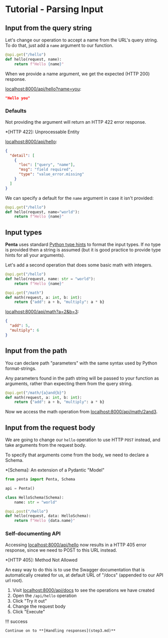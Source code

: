 # Tutorial - Parsing Input

## Input from the query string

Let's change our operation to accept a name from the URL's query string. To do that, just add a `name` argument to our function.

```python
@api.get("/hello")
def hello(request, name):
    return f"Hello {name}"
```

When we provide a name argument, we get the expected (HTTP 200) response.

<a href="http://localhost:8000/api/hello?name=you"
target="_blank">localhost:8000/api/hello?name=you</a>:

```json
"Hello you"
```

### Defaults

Not providing the argument will return an HTTP 422 error response.

\*[HTTP 422]: Unprocessable Entity

<a href="http://localhost:8000/api/hello"
target="_blank">localhost:8000/api/hello</a>:

```json
{
  "detail": [
    {
      "loc": ["query", "name"],
      "msg": "field required",
      "type": "value_error.missing"
    }
  ]
}
```

We can specify a default for the `name` argument in case it isn't provided:

```python hl_lines="2"
@api.get("/hello")
def hello(request, name="world"):
    return f"Hello {name}"
```

## Input types

**Penta** uses standard [Python type hints](https://docs.python.org/3/library/typing.html) to format the input types. If no type is provided then a string is assumed (but it is good practice to provide type hints for all your arguments).

Let's add a second operation that does some basic math with integers.

```python hl_lines="5-7"
@api.get("/hello")
def hello(request, name: str = "world"):
    return f"Hello {name}"

@api.get("/math")
def math(request, a: int, b: int):
    return {"add": a + b, "multiply": a * b}
```

<a href="http://localhost:8000/api/math?a=2&b=3"
target="_blank">localhost:8000/api/math?a=2&b=3</a>:

```json
{
  "add": 5,
  "multiply": 6
}
```

## Input from the path

You can declare path "parameters" with the same syntax used by Python format-strings.

Any parameters found in the path string will be passed to your function as arguments, rather than expecting them from the query string.

```python hl_lines="1"
@api.get("/math/{a}and{b}")
def math(request, a: int, b: int):
    return {"add": a + b, "multiply": a * b}
```

Now we access the math operation from <a href="http://localhost:8000/api/math/2and3"
target="_blank">localhost:8000/api/math/2and3</a>.

## Input from the request body

We are going to change our `hello` operation to use HTTP `POST` instead, and take arguments from the request body.

To specify that arguments come from the body, we need to declare a Schema.

\*[Schema]: An extension of a Pydantic "Model"

```python hl_lines="1 5-6 8-10"
from penta import Penta, Schema

api = Penta()

class HelloSchema(Schema):
    name: str = "world"

@api.post("/hello")
def hello(request, data: HelloSchema):
    return f"Hello {data.name}"
```

### Self-documenting API

Accessing <a href="http://localhost:8000/api/hello" target="_blank">localhost:8000/api/hello</a> now results in a HTTP 405 error response, since we need to POST to this URL instead.

\*[HTTP 405]: Method Not Allowed

An easy way to do this is to use the Swagger documentation that is automatically created for us, at default URL of "/docs" (appended to our API url root).

1. Visit <a href="http://localhost:8000/api/docs" target="_blank">localhost:8000/api/docs</a> to see the operations we have created
1. Open the `/api/hello` operation
1. Click "Try it out"
1. Change the request body
1. Click "Execute"

!!! success

    Continue on to **[Handling responses](step3.md)**
